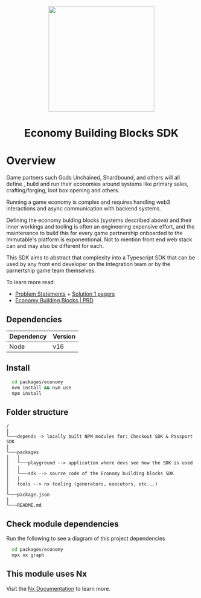 <div align="center">
  <p align="center">
    <a href="https://docs.x.immutable.com/docs">
      <img src="https://cdn.dribbble.com/users/1299339/screenshots/7133657/media/837237d447d36581ebd59ec36d30daea.gif" width="280"/>
    </a>
  </p>
  <h1>Economy Building Blocks SDK</h1>
</div>

# Overview

Game partners such Gods Unchained, Shardbound, and others will all define , build and run their economies around systems like primary sales, crafting/forging, loot box opening and others.

Running a game economy is complex and requires handling web3 interactions and async communication with backend systems.

Defining the economy bulding blocks (systems described above) and  their inner workings and tooling is often an engineering expensive effort, and the maintenance to build this for every game partnership onboarded to the Immutable's platform is exponentional. Not to mention front end web stack can and may also be different for each.

This SDK aims to abstract that complexity into a Typescript SDK that can be used by any front end developer on the Integration team or by the parnertship game team themselves.


To learn more read:
* [ Problem Statements](https://immutable.atlassian.net/wiki/spaces/IS/pages/2102427822/C1+2023+Problem+Statements) + [Solution 1 pagers](https://immutable.atlassian.net/wiki/spaces/IS/pages/2104623149/C1+2023+Solution+1+Pagers)
* [Economy Building Blocks | PRD](https://immutable.atlassian.net/wiki/spaces/IS/pages/2135949338/Economy+Building+Blocks+PRD+Craft+SDK)

## Dependencies

| Dependency | Version |
|------------|---------|
| Node       | v16     |


## Install
```bash
  cd packages/economy
  nvm install && nvm use
  npm install
```

## Folder structure
```
/
│
└───depends -> locally built NPM modules for: Checkout SDK & Passport SDK
|
└───packages
│   │
│   └───playground --> application where devs see how the SDK is used
│   │
│   └───sdk --> source code of the Economy building blocks SDK
│   │
│   tools --> nx tooling (generators, executors, etc...)
│
└───package.json 
│
└───README.md
```

## Check module dependencies

Run the following to see a diagram of this project dependencies
```bash
  cd packages/economy
  npx nx graph
```

## This module uses Nx

Visit the [Nx Documentation](https://nx.dev) to learn more.
